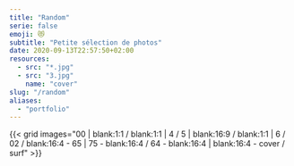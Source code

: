 ```yaml
---
title: "Random"
serie: false
emoji: 😻
subtitle: "Petite sélection de photos"
date: 2020-09-13T22:57:50+02:00
resources:
  - src: "*.jpg"
  - src: "3.jpg"
    name: "cover"
slug: "/random"
aliases:
  - "portfolio"
---
```


{{< grid images="00 | blank:1:1 / blank:1:1  | 4 / 5 | blank:16:9 / blank:1:1 | 6 / 02  / blank:16:4 - 65 | 75 - blank:16:4 / 64 - blank:16:4 | blank:16:4 - cover / surf" >}}
